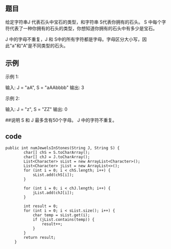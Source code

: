 ## 题目
给定字符串J 代表石头中宝石的类型，和字符串 S代表你拥有的石头。 S 中每个字符代表了一种你拥有的石头的类型，你想知道你拥有的石头中有多少是宝石。

J 中的字母不重复，J 和 S中的所有字符都是字母。字母区分大小写，因此"a"和"A"是不同类型的石头。


## 示例
示例 1:

输入: J = "aA", S = "aAAbbbb"
输出: 3

示例 2:

输入: J = "z", S = "ZZ"
输出: 0

##说明
S 和 J 最多含有50个字母。
J 中的字符不重复。
## code
```
public int numJewelsInStones(String J, String S) {
        char[] chS = S.toCharArray();
		char[] chJ = J.toCharArray();
		List<Character> sList = new ArrayList<Character>();
		List<Character> jList = new ArrayList<>();
		for (int i = 0; i < chS.length; i++) {
			sList.add(chS[i]);
		}

		for (int i = 0; i < chJ.length; i++) {
			jList.add(chJ[i]);
		}

		int result = 0;
		for (int i = 0; i < sList.size(); i++) {
			char temp = sList.get(i);
			if (jList.contains(temp)) {
				result++;
			}
		}
		return result;
    }
```
